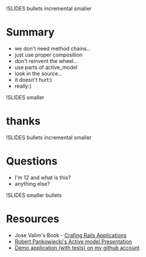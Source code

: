 !SLIDES bullets incremental smaller
# Summary

* we don't need method chains...
* just use proper composition
* don't reinvent the wheel...
* use parts of active_model 
* look in the source...
* it doesn't hurt:)
* really:)

!SLIDES smaller
# thanks

!SLIDES bullets incremental smaller
# Questions

* I'm 12 and what is this?
* anything else?

!SLIDES smaller bullets
# Resources

* Jose Valim's Book - [Crafing Rails Applications](http://pragprog.com/titles/jvrails/crafting-rails-applications)
* [Robert Pankowiecki's Active model Presentation](http://drug-activemodel-presentation.heroku.com/)
* [Demo application (with tests) on my github account](https://github.com/mehowte/file_record)
